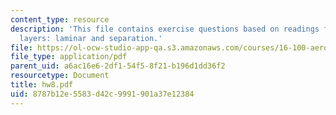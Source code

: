 ```yaml
---
content_type: resource
description: 'This file contains exercise questions based on readings for boundary
  layers: laminar and separation.'
file: https://ol-ocw-studio-app-qa.s3.amazonaws.com/courses/16-100-aerodynamics-fall-2005/8787b12e5583d42c9991901a37e12384_hw8.pdf
file_type: application/pdf
parent_uid: a6ac16e6-2df1-54f5-8f21-b196d1dd36f2
resourcetype: Document
title: hw8.pdf
uid: 8787b12e-5583-d42c-9991-901a37e12384
---
```

